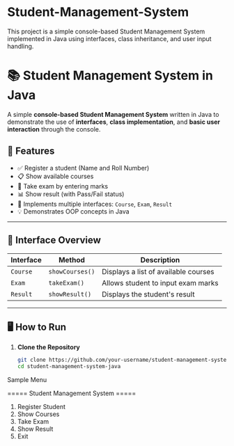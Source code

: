 # Student-Management-System
This project is a simple console-based Student Management System implemented in Java using interfaces, class inheritance, and user input handling.
# 📚 Student Management System in Java

A simple **console-based Student Management System** written in Java to demonstrate the use of **interfaces**, **class implementation**, and **basic user interaction** through the console.

## 🔧 Features

- ✅ Register a student (Name and Roll Number)
- 📋 Show available courses
- 📝 Take exam by entering marks
- 📊 Show result (with Pass/Fail status)
- 🧠 Implements multiple interfaces: `Course`, `Exam`, `Result`
- 💡 Demonstrates OOP concepts in Java

---

## 🧾 Interface Overview

| Interface | Method         | Description                       |
|-----------|----------------|-----------------------------------|
| `Course`  | `showCourses()`| Displays a list of available courses |
| `Exam`    | `takeExam()`   | Allows student to input exam marks |
| `Result`  | `showResult()` | Displays the student's result       |

---

## 🖥️ How to Run

1. **Clone the Repository**
   ```bash
   git clone https://github.com/your-username/student-management-system-java.git
   cd student-management-system-java
 Sample Menu

===== Student Management System =====
1. Register Student
2. Show Courses
3. Take Exam
4. Show Result
5. Exit
